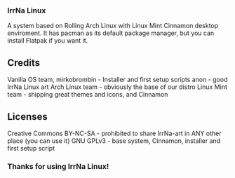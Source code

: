 ### IrrNa Linux
A system based on Rolling Arch Linux with Linux Mint Cinnamon desktop enviroment.
It has pacman as its default package manager, but you can install Flatpak if you want it.

## Credits
Vanilla OS team, mirkobrombin - Installer and first setup scripts
anon - good IrrNa Linux art
Arch Linux team - obviously the base of our distro
Linux Mint team - shipping great themes and icons, and Cinnamon

## Licenses
Creative Commons BY-NC-SA - prohibited to share IrrNa-art in ANY other place (you can use it)
GNU GPLv3 - base system, Cinnamon, installer and first setup script

### Thanks for using IrrNa Linux!
